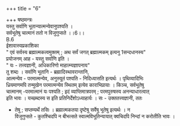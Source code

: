 +++
title = "6"

+++
षष्ठमन्त्रः  
यस्तु सर्वाणि भूतान्यात्मन्येवानुपश्यति ।  
सर्वभूतेषु चात्मानं ततो न विजुगुप्सते ।।6।।  
B.6  
ईशावास्यप्रकाशिका  
" एवं सर्वस्य ब्रह्मात्मकत्वमुक्तम् ; अथ सर्वं जगत् ब्रह्मात्मकम् इत्यनु 1सन्दधानस्य"  
प्रयोजनम् आह - यस्तु सर्वाणि इति ।  
" यः - तत्त्वज्ञानी, अधिकारिणो माहात्म्यज्ञापनाय"  
तु शब्दः । सर्वाणि भूतानि - ब्रह्मादिस्थावरान्तानि,  
आत्मन्येव - परमात्मन्येव, अनुस्यूतं पश्यति - निदिध्यासति इत्यर्थः । पृथिव्यादिभिः  
ध्रियमाणमपि तन्मुखेन परमात्मन्येव स्थितम् इत्येव काराभिप्रायाः । किञ्च, सर्वभूतेषु  
चात्मानम् -परमात्मानं यः पश्यति ; इदं व्याप्तिमात्रपरम् ; परमपुरुषस्य अनन्याधारत्वात्  
इति भावः । यच्छब्दस्य स इति प्रतिनिर्देशोऽध्याहार्यः । सः - उक्ततत्त्वज्ञानी, ततः  
- तेषु ; सप्तम्यर्थे तसिः । ब्रह्मात्मकतया दृष्टेषु सर्वेषु भूतेषु इत्यर्थः । न  
विजुगुप्सते - कुतश्चिदपि न बीभत्सते स्वात्मविभूतिन्यायात् क्वचिदपि निन्दां न करोतीति भावः ।
